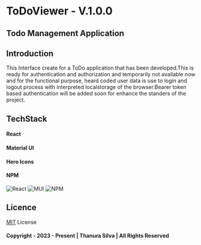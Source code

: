 #  ToDoViewer - V.1.0.0
## Todo Management Application
## Introduction
This Interface create for a ToDo application that has been developed.This is ready for authentication and 
authorization and temporarily not available now and for the functional purpose, heard coded user data is use to
login and logout process with interpreted localstorage of the browser.Bearer token based authentication will be 
added soon for enhance the standers of the project.

## TechStack
#### React
#### Material UI
#### Hero Icons
#### NPM
![React](https://img.shields.io/badge/react-%2320232a.svg?style=for-the-badge&logo=react&logoColor=%2361DAFB)
![MUI](https://img.shields.io/badge/MUI-%230081CB.svg?style=for-the-badge&logo=mui&logoColor=white)
![NPM](https://img.shields.io/badge/NPM-%23000000.svg?style=for-the-badge&logo=npm&logoColor=white)

## Licence
[MIT](./License.txt) License
#### Copyright - 2023 - Present | Thanura Silva | All Rights Reserved
